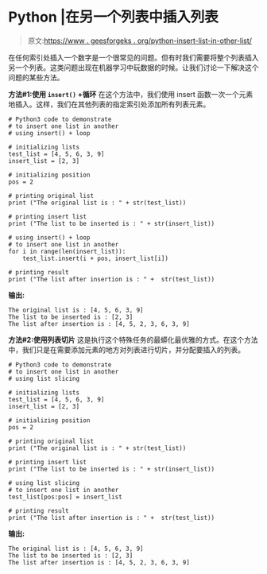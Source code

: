 # Python |在另一个列表中插入列表

> 原文:[https://www . geesforgeks . org/python-insert-list-in-other-list/](https://www.geeksforgeeks.org/python-insert-list-in-another-list/)

在任何索引处插入一个数字是一个很常见的问题。但有时我们需要将整个列表插入另一个列表。这类问题出现在机器学习中玩数据的时候。让我们讨论一下解决这个问题的某些方法。

**方法#1:使用 `insert()` +循环**
在这个方法中，我们使用 insert 函数一次一个元素地插入。这样，我们在其他列表的指定索引处添加所有列表元素。

```
# Python3 code to demonstrate 
# to insert one list in another
# using insert() + loop

# initializing lists 
test_list = [4, 5, 6, 3, 9]
insert_list = [2, 3]

# initializing position
pos = 2

# printing original list
print ("The original list is : " + str(test_list))

# printing insert list 
print ("The list to be inserted is : " + str(insert_list))

# using insert() + loop
# to insert one list in another
for i in range(len(insert_list)):
    test_list.insert(i + pos, insert_list[i])

# printing result 
print ("The list after insertion is : " +  str(test_list))
```

**输出:**

```
The original list is : [4, 5, 6, 3, 9]
The list to be inserted is : [2, 3]
The list after insertion is : [4, 5, 2, 3, 6, 3, 9]

```

**方法#2:使用列表切片**
这是执行这个特殊任务的最蟒化最优雅的方式。在这个方法中，我们只是在需要添加元素的地方对列表进行切片，并分配要插入的列表。

```
# Python3 code to demonstrate 
# to insert one list in another
# using list slicing

# initializing lists 
test_list = [4, 5, 6, 3, 9]
insert_list = [2, 3]

# initializing position
pos = 2

# printing original list
print ("The original list is : " + str(test_list))

# printing insert list 
print ("The list to be inserted is : " + str(insert_list))

# using list slicing
# to insert one list in another
test_list[pos:pos] = insert_list

# printing result 
print ("The list after insertion is : " +  str(test_list))
```

**输出:**

```
The original list is : [4, 5, 6, 3, 9]
The list to be inserted is : [2, 3]
The list after insertion is : [4, 5, 2, 3, 6, 3, 9]

```